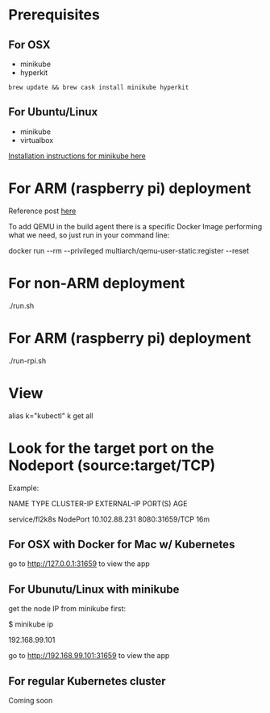 # Prerequisites


## For OSX

- minikube
- hyperkit

```
brew update && brew cask install minikube hyperkit
```

## For Ubuntu/Linux

- minikube
- virtualbox

[Installation instructions for minikube here](https://kubernetes.io/docs/tasks/tools/install-minikube/)

# For ARM (raspberry pi) deployment

Reference post [here](http://www.hotblackrobotics.com/en/blog/2018/01/22/docker-images-arm/)

To add QEMU in the build agent there is a specific Docker Image performing what we need, so just run in your command line:

  docker run --rm --privileged multiarch/qemu-user-static:register --reset

# For non-ARM deployment

  ./run.sh

# For ARM (raspberry pi) deployment

  ./run-rpi.sh

# View

  alias k="kubectl"
  k get all

# Look for the target port on the Nodeport (source:target/TCP)

Example:

NAME                 TYPE        CLUSTER-IP      EXTERNAL-IP   PORT(S)          AGE

service/fl2k8s       NodePort    10.102.88.231   <none>        8080:31659/TCP   16m

## For OSX with Docker for Mac w/ Kubernetes

go to http://127.0.0.1:31659 to view the app

## For Ubunutu/Linux with minikube

get the node IP from minikube first:

  $ minikube ip

  192.168.99.101

go to http://192.168.99.101:31659 to view the app

## For regular Kubernetes cluster

  Coming soon
